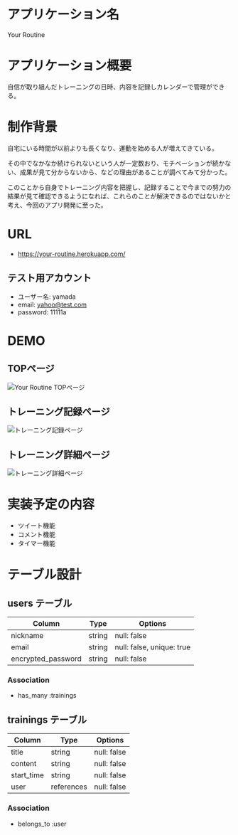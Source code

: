 # アプリケーション名
Your Routine

# アプリケーション概要
自信が取り組んだトレーニングの日時、内容を記録しカレンダーで管理ができる。

# 制作背景
自宅にいる時間が以前よりも長くなり、運動を始める人が増えてきている。

その中でなかなか続けられないという人が一定数おり、モチベーションが続かない、成果が見て分からないから、などの理由があることが調べてみて分かった。

このことから自身でトレーニング内容を把握し、記録することで今までの努力の結果が見て確認できるようになれば、これらのことが解決できるのではないかと考え、今回のアプリ開発に至った。

# URL
- https://your-routine.herokuapp.com/
## テスト用アカウント
- ユーザー名: yamada
- email: yahoo@test.com
- password: 11111a

# DEMO
## TOPページ
![Your Routine TOPページ](https://i.gyazo.com/d37916cc7288f431b839bb43dc639e4e.png)
## トレーニング記録ページ
![トレーニング記録ページ](https://i.gyazo.com/11542c82c1076680c421dc0a29a656a3.png)
## トレーニング詳細ページ
![トレーニング詳細ページ](https://i.gyazo.com/c4164036b0dc922e98c6843dceb466b1.png)

# 実装予定の内容
- ツイート機能
- コメント機能
- タイマー機能

# テーブル設計

## users テーブル

| Column             | Type   | Options                   | 
| ------------------ | ------ | ------------------------- | 
| nickname           | string | null: false               | 
| email              | string | null: false, unique: true | 
| encrypted_password | string | null: false               | 


### Association
- has_many :trainings

## trainings テーブル

| Column      | Type       | Options            | 
| ----------- | ---------- | ------------------ | 
| title       | string     | null: false        | 
| content     | string     | null: false        | 
| start_time  | string     | null: false        | 
| user        | references | null: false        | 


### Association
- belongs_to :user
